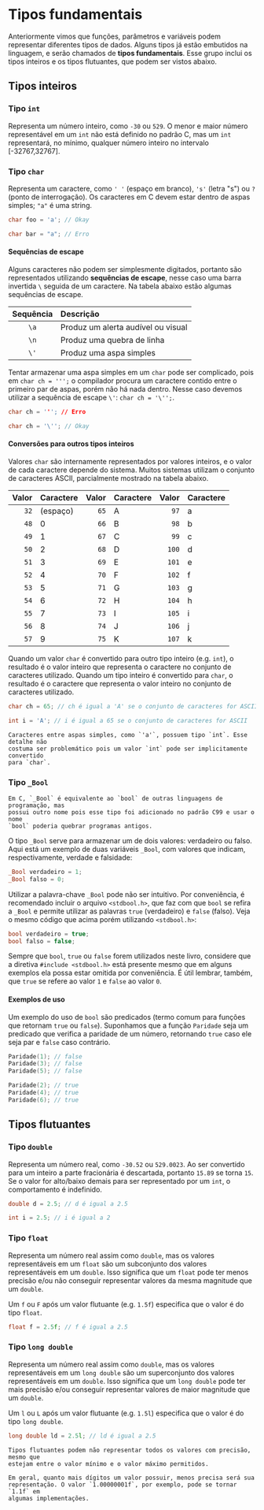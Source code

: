 # Tipos fundamentais

Anteriormente vimos que funções, parâmetros e variáveis podem representar
diferentes tipos de dados. Alguns tipos já estão embutidos na linguagem, e serão
chamados de **tipos fundamentais**. Esse grupo inclui os tipos inteiros e os
tipos flutuantes, que podem ser vistos abaixo.

## Tipos inteiros

### Tipo `int`

Representa um número inteiro, como `-30` ou `529`. O menor e maior número
representável em um `int` não está definido no padrão C, mas um `int`
representará, no mínimo, qualquer número inteiro no intervalo \[-32767,32767].

### Tipo `char`

Representa um caractere, como `' '` (espaço em branco), `'s'` (letra "s") ou `?`
(ponto de interrogação). Os caracteres em C devem estar dentro de aspas simples;
`"a"` é uma string.

```c
char foo = 'a'; // Okay

char bar = "a"; // Erro
```

#### Sequências de escape

Alguns caracteres não podem ser simplesmente digitados, portanto são
representados utilizando **sequências de escape**, nesse caso uma barra
invertida `\` seguida de um caractere. Na tabela abaixo estão algumas sequências
de escape.

| Sequência | Descrição                          |
| :-------: | :--------------------------------- |
|   `\a`    | Produz um alerta audível ou visual |
|   `\n`    | Produz uma quebra de linha         |
|   `\'`    | Produz uma aspa simples            |

Tentar armazenar uma aspa simples em um `char` pode ser complicado, pois em
`char ch = ''';` o compilador procura um caractere contido entre o primeiro par
de aspas, porém não há nada dentro. Nesse caso devemos utilizar a sequência de
escape `\'`: `char ch = '\'';`.

```c
char ch = '''; // Erro

char ch = '\''; // Okay
```

#### Conversões para outros tipos inteiros

Valores `char` são internamente representados por valores inteiros, e o valor de
cada caractere depende do sistema. Muitos sistemas utilizam o conjunto de
caracteres ASCII, parcialmente mostrado na tabela abaixo.

| Valor | Caractere | Valor | Caractere | Valor | Caractere |
| ----: | :-------- | ----: | :-------- | ----: | :-------- |
|  `32` | (espaço)  |  `65` | A         |  `97` | a         |
|  `48` | 0         |  `66` | B         |  `98` | b         |
|  `49` | 1         |  `67` | C         |  `99` | c         |
|  `50` | 2         |  `68` | D         | `100` | d         |
|  `51` | 3         |  `69` | E         | `101` | e         |
|  `52` | 4         |  `70` | F         | `102` | f         |
|  `53` | 5         |  `71` | G         | `103` | g         |
|  `54` | 6         |  `72` | H         | `104` | h         |
|  `55` | 7         |  `73` | I         | `105` | i         |
|  `56` | 8         |  `74` | J         | `106` | j         |
|  `57` | 9         |  `75` | K         | `107` | k         |

Quando um valor `char` é convertido para outro tipo inteiro (e.g. `int`), o
resultado é o valor inteiro que representa o caractere no conjunto de caracteres
utilizado. Quando um tipo inteiro é convertido para `char`, o resultado é o
caractere que representa o valor inteiro no conjunto de caracteres utilizado.

```c
char ch = 65; // ch é igual a 'A' se o conjunto de caracteres for ASCII

int i = 'A'; // i é igual a 65 se o conjunto de caracteres for ASCII
```

```admonish warning "<code>'x'</code> é <code>char</code> mesmo?"
Caracteres entre aspas simples, como `'a'`, possuem tipo `int`. Esse detalhe não
costuma ser problemático pois um valor `int` pode ser implicitamente convertido
para `char`.
```

### Tipo `_Bool`

```admonish info "Por que <code>_Bool</code> e não <code>bool</code>?"
Em C, `_Bool` é equivalente ao `bool` de outras linguagens de programação, mas
possui outro nome pois esse tipo foi adicionado no padrão C99 e usar o nome
`bool` poderia quebrar programas antigos.
```

O tipo `_Bool` serve para armazenar um de dois valores: verdadeiro ou falso.
Aqui está um exemplo de duas variáveis `_Bool`, com valores que indicam,
respectivamente, verdade e falsidade:

```c
_Bool verdadeiro = 1;
_Bool falso = 0;
```

Utilizar a palavra-chave `_Bool` pode não ser intuitivo. Por conveniência, é
recomendado incluir o arquivo `<stdbool.h>`, que faz com que `bool` se refira a
`_Bool` e permite utilizar as palavras `true` (verdadeiro) e `false` (falso).
Veja o mesmo código que acima porém utilizando `<stdbool.h>`:

```c
bool verdadeiro = true;
bool falso = false;
```

Sempre que `bool`, `true` ou `false` forem utilizados neste livro, considere que
a diretiva `#include <stdbool.h>` está presente mesmo que em alguns exemplos ela
possa estar omitida por conveniência. É útil lembrar, também, que `true` se
refere ao valor `1` e `false` ao valor `0`.

#### Exemplos de uso

Um exemplo do uso de `bool` são predicados (termo comum para funções que
retornam `true` ou `false`). Suponhamos que a função `Paridade` seja um
predicado que verifica a paridade de um número, retornando `true` caso ele seja
par e `false` caso contrário.

```c
Paridade(1); // false
Paridade(3); // false
Paridade(5); // false

Paridade(2); // true
Paridade(4); // true
Paridade(6); // true
```

## Tipos flutuantes

### Tipo `double`

Representa um número real, como `-30.52` ou `529.0023`. Ao ser convertido para
um inteiro a parte fracionária é descartada, portanto `15.89` se torna `15`. Se
o valor for alto/baixo demais para ser representado por um `int`, o
comportamento é indefinido.

```c
double d = 2.5; // d é igual a 2.5

int i = 2.5; // i é igual a 2
```

### Tipo `float`

Representa um número real assim como `double`, mas os valores representáveis em
um `float` são um subconjunto dos valores representáveis em um `double`. Isso
significa que um `float` pode ter menos precisão e/ou não conseguir representar
valores da mesma magnitude que um `double`.

Um `f` ou `F` após um valor flutuante (e.g. `1.5f`) especifica que o valor é do
tipo `float`.

```c
float f = 2.5f; // f é igual a 2.5
```

### Tipo `long double`

Representa um número real assim como `double`, mas os valores representáveis em
um `long double` são um superconjunto dos valores representáveis em um `double`.
Isso significa que um `long double` pode ter mais precisão e/ou conseguir
representar valores de maior magnitude que um `double`.

Um `l` ou `L` após um valor flutuante (e.g. `1.5l`) especifica que o valor é do
tipo `long double`.

```c
long double ld = 2.5l; // ld é igual a 2.5
```

```admonish warning "Precisão de tipos flutuantes"
Tipos flutuantes podem não representar todos os valores com precisão, mesmo que
estejam entre o valor mínimo e o valor máximo permitidos.

Em geral, quanto mais dígitos um valor possuir, menos precisa será sua
representação. O valor `1.00000001f`, por exemplo, pode se tornar `1.1f` em
algumas implementações.
```
